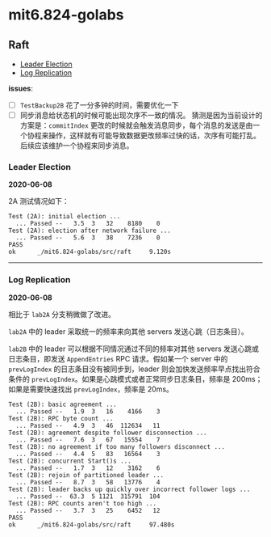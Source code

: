 # mit6.824-golabs

## Raft
- [Leader Election](#leader-election)
- [Log Replication](#log-replication)

**issues**:
- [ ] `TestBackup2B` 花了一分多钟的时间，需要优化一下
- [ ] 同步消息给状态机的时候可能出现次序不一致的情况。
  猜测是因为当前设计的方案是：`commitIndex` 更改的时候就会触发消息同步，每个消息的发送是由一个协程来操作，这样就有可能导致数据更改频率过快的话，次序有可能打乱。后续应该维护一个协程来同步消息。

### Leader Election
**2020-06-08**

2A 测试情况如下：
```shell
Test (2A): initial election ...
  ... Passed --   3.5  3   32    8180    0
Test (2A): election after network failure ...
  ... Passed --   5.6  3   38    7236    0
PASS
ok      _/mit6.824-golabs/src/raft     9.120s
```
---

### Log Replication
**2020-06-08**

相比于 `lab2A` 分支稍微做了改进。

`lab2A` 中的 leader 采取统一的频率来向其他 servers 发送心跳（日志条目）。

`lab2B` 中的 leader 可以根据不同情况通过不同的频率对其他 servers 发送心跳或日志条目，即发送 `AppendEntries` RPC 请求。假如某一个 server 中的 `prevLogIndex` 的日志条目没有被同步到，leader 则会加快发送频率早点找出符合条件的 `prevLogIndex`。如果是心跳模式或者正常同步日志条目，频率是 200ms；如果是需要快速找出 `prevLogIndex`，频率是 20ms。

```shell
Test (2B): basic agreement ...
  ... Passed --   1.9  3   16    4166    3
Test (2B): RPC byte count ...
  ... Passed --   4.9  3   46  112634   11
Test (2B): agreement despite follower disconnection ...
  ... Passed --   7.6  3   67   15554    7
Test (2B): no agreement if too many followers disconnect ...
  ... Passed --   4.4  5   83   16564    3
Test (2B): concurrent Start()s ...
  ... Passed --   1.7  3   12    3162    6
Test (2B): rejoin of partitioned leader ...
  ... Passed --   8.7  3   58   13776    4
Test (2B): leader backs up quickly over incorrect follower logs ...
  ... Passed --  63.3  5 1121  315791  104
Test (2B): RPC counts aren't too high ...
  ... Passed --   3.7  3   25    6452   12
PASS
ok      _/mit6.824-golabs/src/raft     97.480s
```

